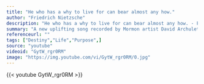 ```yaml
---
title: "He who has a why to live for can bear almost any how."
author: "Friedrich Nietzsche"
description: "He who has a why to live for can bear almost any how. - Friedrich Nietzsche quotes from GetInspired365.com"
summary: "A new uplifting song recorded by Mormon artist David Archulet."
referenceurl: ""
tags: ["Destiny","Life","Purpose",]
source: "youtube"
videoid: "GytW_rgr0RM"
image: "https://img.youtube.com/vi/GytW_rgr0RM/0.jpg"
---
```


{{< youtube GytW_rgr0RM >}}
